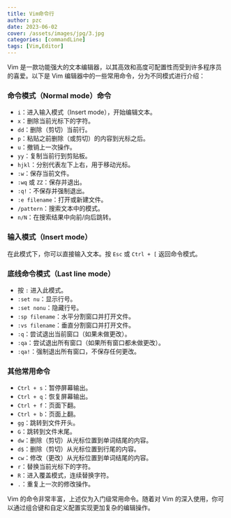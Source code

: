 ```yaml
---
title: Vim命令行
author: pzc
date: 2023-06-02
cover: /assets/images/jpg/3.jpg
categories: [commandLine]
tags: [Vim,Editor]
---
```

Vim 是一款功能强大的文本编辑器，以其高效和高度可配置性而受到许多程序员的喜爱。以下是 Vim 编辑器中的一些常用命令，分为不同模式进行介绍：

### 命令模式（Normal mode）命令
- `i`：进入输入模式（Insert mode），开始编辑文本。
- `x`：删除当前光标下的字符。
- `dd`：删除（剪切）当前行。
- `p`：粘贴之前删除（或剪切）的内容到光标之后。
- `u`：撤销上一次操作。
- `yy`：复制当前行到剪贴板。
- `hjkl`：分别代表左下上右，用于移动光标。
- `:w`：保存当前文件。
- `:wq` 或 `ZZ`：保存并退出。
- `:q!`：不保存并强制退出。
- `:e filename`：打开或新建文件。
- `/pattern`：搜索文本中的模式。
- `n/N`：在搜索结果中向前/向后跳转。

### 输入模式（Insert mode）
在此模式下，你可以直接输入文本。按 `Esc` 或 `Ctrl + [` 返回命令模式。

### 底线命令模式（Last line mode）
- 按 `:` 进入此模式。
- `:set nu`：显示行号。
- `:set nonu`：隐藏行号。
- `:sp filename`：水平分割窗口并打开文件。
- `:vs filename`：垂直分割窗口并打开文件。
- `:q`：尝试退出当前窗口（如果未做更改）。
- `:qa`：尝试退出所有窗口（如果所有窗口都未做更改）。
- `:qa!`：强制退出所有窗口，不保存任何更改。

### 其他常用命令
- `Ctrl + s`：暂停屏幕输出。
- `Ctrl + q`：恢复屏幕输出。
- `Ctrl + f`：页面下翻。
- `Ctrl + b`：页面上翻。
- `gg`：跳转到文件开头。
- `G`：跳转到文件末尾。
- `dw`：删除（剪切）从光标位置到单词结尾的内容。
- `d$`：删除（剪切）从光标位置到行尾的内容。
- `cw`：修改（更改）从光标位置到单词结尾的内容。
- `r`：替换当前光标下的字符。
- `R`：进入覆盖模式，连续替换字符。
- `.`：重复上一次的修改操作。

Vim 的命令非常丰富，上述仅为入门级常用命令。随着对 Vim 的深入使用，你可以通过组合键和自定义配置实现更加复杂的编辑操作。